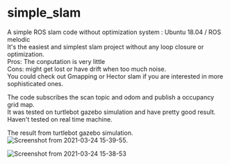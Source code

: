 # simple_slam
A simple ROS slam code without optimization
system : Ubuntu 18.04 / ROS melodic    
It's the easiest and simplest slam project without any loop closure or optimization.    
Pros: The conputation is very little     
Cons: might get lost or have drift when too much noise.     
You could check out Gmapping or Hector slam if you are interested in more sophisticated ones.

The code subscribes the scan topic and odom and publish a occupancy grid map.   
It was tested on turtlebot gazebo simulation and have pretty good result. Haven't tested on real time machine.   

The result from turtlebot gazebo simulation.   
![Screenshot from 2021-03-24 15-39-55](https://user-images.githubusercontent.com/67049287/112332596-d4800280-8cf4-11eb-951d-f4c0f6497566.png).  


![Screenshot from 2021-03-24 15-38-53](https://user-images.githubusercontent.com/67049287/112332451-b61a0700-8cf4-11eb-828c-9045aa5e859a.png)
  
  
